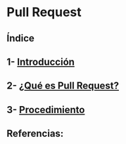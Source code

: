 # Pull Request
## Índice
## 1- [ Introducción ](https://github.com/Moisesmart/PullResquet/blob/main/Introduccion.md)
## 2- [ ¿Qué es Pull Request? ](https://github.com/Moisesmart/PullResquet/blob/main/quees.md)
## 3- [ Procedimiento ](https://github.com/Moisesmart/PullResquet/blob/main/procedimiento.md)
## Referencias:
